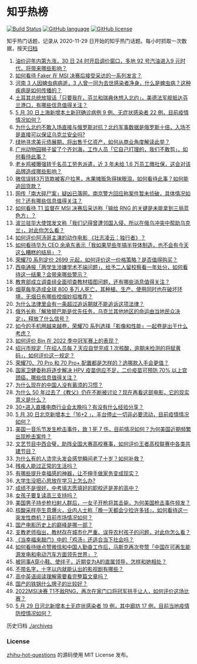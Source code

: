 # 知乎热榜
[![Build Status](https://github.com/ToWeLong/zhihu-hot-questions/workflows/CI/badge.svg)](https://github.com/ToWeLong/zhihu-hot-questions/actions)
[![GitHub language](https://img.shields.io/badge/language-golang-orange.svg)](https://golang.org/)
[![GitHub license](https://img.shields.io/github/license/ToWeLong/zhihu-hot-questions)](https://github.com/ToWeLong/zhihu-hot-questions/blob/main/LICENSE)

知乎热门话题，记录从 2020-11-29 日开始的知乎热门话题。每小时抓取一次数据，按天[归档](./archives)

<!-- BEGIN -->

1. [油价迎年内第九涨，30 日 24 时开启调价窗口，多地 92 号汽油进入9 元时代，将带来哪些影响？](https://www.zhihu.com/question/535258804)
1. [如何看待 Faker 在 MSI 决赛后接受采访的一系列发言？](https://www.zhihu.com/question/535250308)
1. [河南 3 人因蜱虫病病逝，3 人曾一同为去世感染者净身，什么是蜱虫病？这种疾病是如何传播的？](https://www.zhihu.com/question/535245221)
1. [土耳其总统放狠话「只要我在，芬兰和瑞典休想入北约」，美德法军舰抵达芬兰港口，有哪些信息值得关注？](https://www.zhihu.com/question/535200023)
1. [5 月 30 日上海新增本土新冠确诊病例 9 例、无症状感染者 22 例，目前疫情情况如何？](https://www.zhihu.com/question/535380837)
1. [为什么北约不敢入场直接与俄罗斯对抗？北约军事数据是俄罗斯十倍，入场不是直接可以保证乌克兰安全吗?](https://www.zhihu.com/question/529767971)
1. [绿地寻求美元债展期，将出售千亿资产，如何从商业角度解读此举？](https://www.zhihu.com/question/534959415)
1. [广州动物园狮子留了个齐刘海，工作人员「它自己打理的，我们不敢剪」，如何看待此事？](https://www.zhihu.com/question/535135851)
1. [老乡鸡被曝强转千名员工劳务派遣，近 3 年未给 1.6 万员工缴社保，这会对该品牌造成哪些影响？](https://www.zhihu.com/question/535265424)
1. [微信误转3万货款被客户拉黑，水果摊贩急得抹眼泪，如何看待此事？如何能追回货款？](https://www.zhihu.com/question/535135483)
1. [网传「南大碎尸案」疑凶已落网，南京警方回应称案件暂未侦破，具体情况如何？还有哪些信息值得关注？](https://www.zhihu.com/question/535248642)
1. [如何看待 T1 监督在 MSI 决赛后采访称「输给 RNG 的关键是未能拿到三局蓝色方」？](https://www.zhihu.com/question/535155136)
1. [波兰驻华大使馆发文称「我们记得曾遭邻国入侵，所以在俄乌冲突中帮助乌克兰」，对此你怎么看？](https://www.zhihu.com/question/535277903)
1. [如何评价阿汤哥主演的动作电影 《壮志凌云：独行者》？](https://www.zhihu.com/question/279340887)
1. [如何看待华为 CEO 余承东表示「我如果早些年搞半导体制造，也不会有今天这么糟糕的结局」？](https://www.zhihu.com/question/535215728)
1. [荣耀70 系列定价 2699 元起，如何评价这一价格策略？是否值得购买？](https://www.zhihu.com/question/535307659)
1. [西电通报「两学生涉嫌学术不端问题」，给予二人留校察看一年处分，如何看待这一结果？会带来哪些警示？](https://www.zhihu.com/question/535313556)
1. [教育部成立调查组全面彻查教材插图问题，还有哪些消息值得关注？](https://www.zhihu.com/question/535328344)
1. [烟草每年造成全球 800 多万人死亡，其种植、生产、使用同时也在破坏环境，无烟日有哪些控烟妙招推荐？](https://www.zhihu.com/question/534950435)
1. [为什么法律里会有一条超过追诉期就不能追诉这项法律？](https://www.zhihu.com/question/534435539)
1. [俄外长称「解放顿巴斯是优先任务，乌克兰其他地区的命运由当地民众决定」，释放了什么信号？](https://www.zhihu.com/question/535211955)
1. [如今的手机圈越来越卷，荣耀70 系列选择「影像和性能」一起卷是出于什么考虑？](https://www.zhihu.com/question/535306479)
1. [如何评价 Bin 在 2022 季中冠军赛上的表现？](https://www.zhihu.com/question/534369993)
1. [绍兴市规定「在绍人员每 7 天应自觉完成 1 次核酸，逾期未检测的将赋黄码」，如何评价这一规定？](https://www.zhihu.com/question/535166477)
1. [荣耀70、70 Pro 和 70 Pro+ 配置都是怎样的？选哪款入手会更值？](https://www.zhihu.com/question/535310706)
1. [国家卫健委称将逐步解决 HPV 疫苗供应不足，二价疫苗可预防 70% 以上宫颈癌，哪些信息值得关注？](https://www.zhihu.com/question/535222123)
1. [为什么现在的中国人没有蓄须的习惯？](https://www.zhihu.com/question/377129437)
1. [为什么 50 年过去了《教父》仍在不断被讨论？现在再看这部电影，它的现实意义是什么？](https://www.zhihu.com/question/528806111)
1. [30+进入直播电商行业会太晚吗？有没有什么经验分享？](https://www.zhihu.com/question/534806461)
1. [5 月 30 日北京新增本土「16+2 」，丰台停止一切非必要流动，目前疫情情况如何？](https://www.zhihu.com/question/535381044)
1. [美国一音乐节发生枪击事件，致 1 死 7 伤，目前情况如何？为何美国近期频繁出现枪击案件？](https://www.zhihu.com/question/535197460)
1. [文艺节目中西合璧，助阵全国大赛高校赛事，如何评价王者高校联赛中各类共建节目？](https://www.zhihu.com/question/534655626)
1. [为什么有的人烫完头发会感觉瞬间老了十岁？如何补救？](https://www.zhihu.com/question/317721875)
1. [残疾人能过正常的生活吗？](https://www.zhihu.com/question/360120690)
1. [有哪些提升幸福感的神器，让不伸手做家务变成现实？](https://www.zhihu.com/question/535104175)
1. [大学生没把心思放在学习上怎么办?](https://www.zhihu.com/question/535189133)
1. [成绩不是很好，中考填志愿填好的职校还是差的高中？](https://www.zhihu.com/question/535067673)
1. [女孩子要复读高三支持吗？](https://www.zhihu.com/question/535104789)
1. [美国男子持步枪扫射人群后，一女子开枪将其击毙，为何美国枪击事件频发？](https://www.zhihu.com/question/535122090)
1. [核酸采样亭生意爆火，业内人士称「晚一天都会少捡许多钱」，如何看待这一突发性商机？目前市场情况如何？](https://www.zhihu.com/question/535084055)
1. [国产电影历史上的巅峰是哪一部？](https://www.zhihu.com/question/280368297)
1. [支教老师指出，教材存在城市化严重、误导农村孩子的问题，对此你怎么看？](https://www.zhihu.com/question/535200623)
1. [《当幸福来敲门》中的「鸡汤」还适合当下社会吗？](https://www.zhihu.com/question/534556515)
1. [如何看待继点赞微信和中国人勤奋工作后，马斯克再次夸赞「中国在可再生能源发电和电动汽车方面领先世界」？](https://www.zhihu.com/question/535207116)
1. [被同事A穿小鞋、使绊子，近期变为A的直属领导，怎样和她相处？](https://www.zhihu.com/question/535056000)
1. [不带名字，十字以内就能认出的影视剧有哪些？](https://www.zhihu.com/question/534598604)
1. [高中英语阅读理解需要看完整篇文章吗？](https://www.zhihu.com/question/381279788)
1. [国产的铁锅什么牌子的比较好？](https://www.zhihu.com/question/53416917)
1. [2022MSI决赛 T1不敌RNG，再次在家门口将冠军拱手让人，如何评价这场比赛？](https://www.zhihu.com/question/534997983)
1. [5 月 29 日河北新增本土无症状感染者 19 例，其中廊坊 17 例，目前当地疫情防控情况如何？](https://www.zhihu.com/question/535196996)

<!-- END -->

历史归档 [./archives](./archives)


### License
[zhihu-hot-questions](https://github.com/towelong/zhihu-hot-questions) 的源码使用 MIT License 发布。